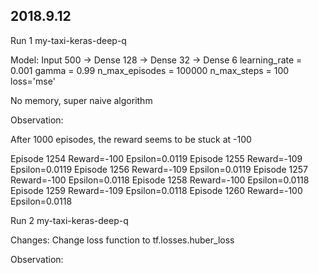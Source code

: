## 2018.9.12 

Run 1 my-taxi-keras-deep-q

Model: Input 500 -> Dense 128 -> Dense 32 -> Dense 6
learning_rate = 0.001
gamma = 0.99
n_max_episodes = 100000
n_max_steps = 100
loss='mse'

No memory, super naive algorithm

Observation:

After 1000 episodes, the reward seems to be stuck at -100

Episode 1254 Reward=-100 Epsilon=0.0119
Episode 1255 Reward=-109 Epsilon=0.0119
Episode 1256 Reward=-109 Epsilon=0.0119
Episode 1257 Reward=-100 Epsilon=0.0118
Episode 1258 Reward=-100 Epsilon=0.0118
Episode 1259 Reward=-109 Epsilon=0.0118
Episode 1260 Reward=-100 Epsilon=0.0118

Run 2 my-taxi-keras-deep-q

Changes:
Change loss function to tf.losses.huber_loss

Observation:


